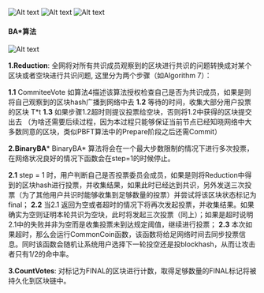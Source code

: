 ![Alt text](Algorand中的VRF.png)
![Alt text](Algorand中的VRF1.png)
![Alt text](Algorand中的VRF2.png)

#### BA*算法
![Alt text](Algorand中的BA星算法.png)

**1.Reduction**: 全网将对所有共识成员观察到的区块进行共识的问题转换成对某个区块或者空块进行共识问题, 这里分为两个步骤（如Algorithm 7）：

**1.1** CommiteeVote 如算法4描述该算法授权检查自己是否为共识成员，如果是则将自己观察到的区块hash广播到网络中去
**1.2** 等待的时间，收集大部分用户投票的区块 T*t
**1.3** 如果步骤1.2超时则提议投票给空块，否则将1.2中获得的区块提交出去 （为啥还需要后续过程，因为本过程只能够保证当前节点已经知晓网络中大多数同意的区块，类似PBFT算法中的Prepare阶段之后还需Commit）

**2.BinaryBA***
BinaryBA* 算法将会在一个最大步数限制的情况下进行多次投票，在网络状况良好的情况下函数会在step=1的时候停止。

**2.1** step = 1 时，用户判断自己是否投票委员会成员，如果是则将Reduction中得到的区块hash进行投票，并收集结果，如果此时已经达到共识，另外发送三次投票（为了其他用户共识时能够收集到足够数量的投票）并尝试将该区块状态标记为final；
**2.2** 当2.1 返回为空或者超时的情况下将再次发起投票，并收集结果。如果确实为空则证明本轮共识为空块，此时将发起三次投票（同上）；如果是超时说明2.1中的失败并非为空而是收集投票未到达规定阈值，继续进行投票；
**2.3** 本次如果超时，那么会运行CommonCoin函数，该函数将给足网络时间去同步投票信息。同时该函数会随机让系统用户选择下一轮投空还是投blockhash，从而让攻击者只有1/2的命中率。

**3.CountVotes**: 对标记为FINAL的区块进行计数，取得足够数量的FINAL标记将被持久化到区块链中。



